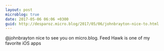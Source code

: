```yaml
---
layout: post
microblog: true
date: 2017-05-06 06:06 +0300
guid: http://desparoz.micro.blog/2017/05/06/johnbrayton-nice-to.html
---
```

@johnbrayton nice to see you on micro.blog. Feed Hawk is one of my favorite iOS apps
